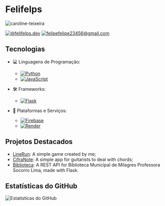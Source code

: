 # Felifelps
<p align="left"> <img src="https://komarev.com/ghpvc/?username=caroline-teixeira&label=Profile%20views&color=0e75b6&style=flat" alt="caroline-teixeira" /> </p>

[![@felifelps.dev](https://img.shields.io/badge/Instagram-red?style=flat-square&logo=instagram&logoColor=white)](https://www.instagram.com/felifelps.dev/)
[![felipefelipe23456@gmail.com](https://img.shields.io/badge/Email-red?style=flat-square&logo=gmail&logoColor=white)](mailto:felipefelipe23456@gmail.com)

## Tecnologias

- 💻 Linguagens de Programação:
  - [![Python](https://img.shields.io/badge/Python-3776AB?style=flat-square&logo=python&logoColor=white)](https://www.python.org/)
  - [![JavaScript](https://img.shields.io/badge/JavaScript-F7DF1E?style=flat-square&logo=javascript&logoColor=black)](https://developer.mozilla.org/en-US/docs/Web/JavaScript)

- 🛠️ Frameworks:
  - [![Flask](https://img.shields.io/badge/Flask-000000?style=flat-square&logo=flask&logoColor=white)](https://flask.palletsprojects.com/)

- 🚀 Plataformas e Serviços:
  - [![Firebase](https://img.shields.io/badge/Firebase-FFCA28?style=flat-square&logo=firebase&logoColor=black)](https://firebase.google.com/)
  - [![Render](https://img.shields.io/badge/Platform-Render-blue)](https://render.com/)

## Projetos Destacados

- [LineRun](https://github.com/Felifelps/LineRun): A simple game created by me;
- [CifraNote](https://github.com/Felifelps/CifraNote): A simple app for guitarists to deal with chords;
- [Biblioteca](https://github.com/Felifelps/Biblioteca): A REST API for Biblioteca Municipal de Milagres Professora Socorro Lima, made with Flask.

## Estatísticas do GitHub

![Estatísticas do GitHub](https://github-readme-stats.vercel.app/api?username=Felifelps&show_icons=true&count_private=true&hide=contribs)
